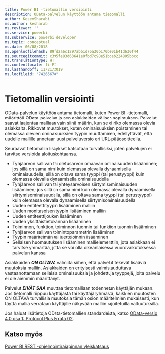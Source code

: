 ```yaml
---
title: Power BI -tietomallin versiointi
description: OData-palvelun käyttöön antama tietomalli
author: KesemSharabi
ms.author: kesharab
ms.reviewer: ''
ms.service: powerbi
ms.subservice: powerbi-developer
ms.topic: conceptual
ms.date: 06/08/2018
ms.openlocfilehash: 89fd2a6c1297abb1d76a30b170b901b41d630f44
ms.sourcegitcommit: c395fe83d63641e0fbd7c98e51bbab224805bbcc
ms.translationtype: HT
ms.contentlocale: fi-FI
ms.lasthandoff: 11/21/2019
ms.locfileid: "74265678"
---
```

# <a name="data-model-versioning"></a>Tietomallin versiointi

OData-palvelun käyttöön antama tietomalli, kuten Power BI -tietomalli, määrittää OData-palvelun ja sen asiakkaiden välisen sopimuksen. Palvelut saavat laajentaa malliaan vain siinä määrin, kun se ei riko olemassa olevia asiakkaita. Rikkovat muutokset, kuten ominaisuuksien poistaminen tai olemassa olevien ominaisuuksien tyypin muuttaminen, edellyttävät, että uudelle mallille annetaan uusi palveluversio eri URL-pääosoitteella.  
  
Seuraavat tietomallin lisäykset katsotaan turvallisiksi, joten palvelujen ei tarvitse versioida aloituskohtaansa.  
  
* Tyhjäarvon sallivan tai oletusarvon omaavan ominaisuuden lisääminen; jos sillä on sama nimi kuin olemassa olevalla dynaamisella ominaisuudella, sillä on oltava sama tyyppi (tai perustyyppi) kuin olemassa olevalla dynaamisella ominaisuudella  
* Tyhjäarvon sallivan tai yhteysarvoisen siirtymisominaisuuden lisääminen; jos sillä on sama nimi kuin olemassa olevalla dynaamisella siirtymisominaisuudella, sillä on oltava sama tyyppi (tai perustyyppi) kuin olemassa olevalla dynaamisella siirtymisominaisuudella  
* Uuden entiteettityypin lisääminen malliin  
* Uuden monitasoisen tyypin lisääminen malliin  
* Uuden entiteettijoukon lisääminen  
* Uuden yksittäistietokannan lisääminen  
* Toiminnon, funktion, toiminnon tuonnin tai funktion tuonnin lisääminen
* Tyhjäarvon sallivan toimintoparametrin lisääminen  
* Tyypin määritelmän tai luetteloinnin lisääminen  
* Sellaisen huomautuksen lisääminen mallielementtiin, jota asiakkaan ei tarvitse ymmärtää, jotta se voi olla oikeanlaisessa vuorovaikutuksessa palvelun kanssa  
  
Asiakkaiden ***ON OLTAVA*** valmiita siihen, että palvelut tekevät lisääviä muutoksia malliin. Asiakkaiden on erityisesti valmistauduttava vastaanottamaan sellaisia ominaisuuksia ja johdettuja tyyppejä, joita palvelu ei ole aiemmin määrittänyt.  
  
Palvelut ***EIVÄT SAA*** muuttaa tietomalliaan todennetun käyttäjän mukaan. Jos tietomalli riippuu käyttäjästä tai käyttäjäryhmästä, kaikkien muutosten ON OLTAVA turvallisia muutoksia tämän osion määritelmien mukaisesti, kun täyttä mallia verrataan käyttäjille näkyvään malliin rajoitetuilla valtuutuksilla.  
  
Jos haluat lisätietoja OData-tietomallien standardeista, katso [OData-versio 4.0 osa 1: Protocol Plus Errata 02](https://docs.oasis-open.org/odata/odata/v4.0/odata-v4.0-part1-protocol.html).  
  
## <a name="see-also"></a>Katso myös
[Power BI REST -ohjelmointirajapinnan yleiskatsaus](https://docs.microsoft.com/rest/api/power-bi/)  